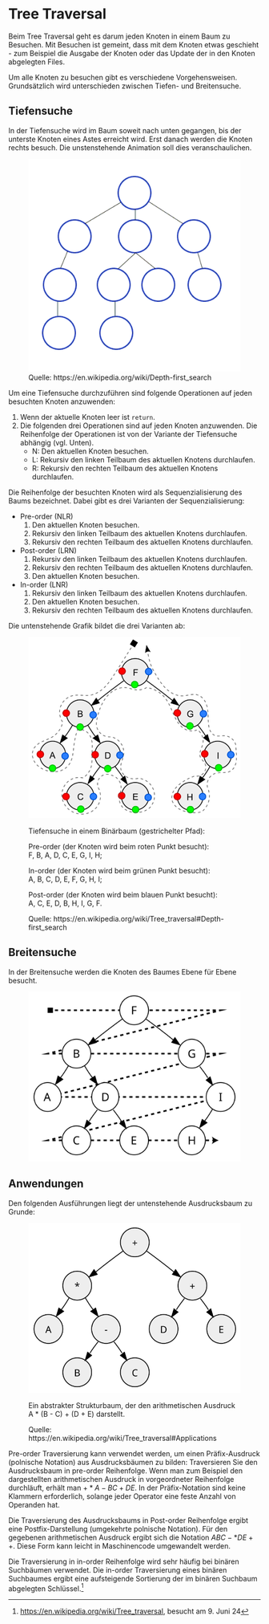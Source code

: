 # Tree Traversal

Beim Tree Traversal geht es darum jeden Knoten in einem Baum zu
Besuchen. Mit Besuchen ist gemeint, dass mit dem Knoten etwas geschieht
\- zum Beispiel die Ausgabe der Knoten oder das Update der in
den Knoten abgelegten Files.

Um alle Knoten zu besuchen gibt es verschiedene Vorgehensweisen.
Grundsätzlich wird unterschieden zwischen Tiefen- und Breitensuche.

## Tiefensuche

In der Tiefensuche wird im Baum soweit nach unten gegangen, bis der
unterste Knoten eines Astes erreicht wird. Erst danach werden die Knoten
rechts besuch. Die unstenstehende Animation soll dies veranschaulichen.

<figure>
    <img src="./images/Depth-First-Search.gif" alt="Tiefensuche">
    <figcaption>Quelle: https://en.wikipedia.org/wiki/Depth-first_search</figcaption>
</figure>

Um eine Tiefensuche durchzuführen sind folgende Operationen auf jeden
besuchten Knoten anzuwenden:

1. Wenn der aktuelle Knoten leer ist `return`.
2. Die folgenden drei Operationen sind auf jeden Knoten anzuwenden. Die
   Reihenfolge der Operationen ist von der Variante der Tiefensuche
   abhängig (vgl. Unten).
   * N: Den aktuellen Knoten besuchen.
   * L: Rekursiv den linken Teilbaum des aktuellen Knotens durchlaufen.
   * R: Rekursiv den rechten Teilbaum des aktuellen Knotens durchlaufen.

Die Reihenfolge der besuchten Knoten wird als Sequenzialisierung des
Baums bezeichnet. Dabei gibt es drei Varianten der Sequenzialisierung:

* Pre-order (NLR)
  1. Den aktuellen Knoten besuchen.
  2. Rekursiv den linken Teilbaum des aktuellen Knotens durchlaufen.
  3. Rekursiv den rechten Teilbaum des aktuellen Knotens durchlaufen.
* Post-order (LRN)
  1. Rekursiv den linken Teilbaum des aktuellen Knotens durchlaufen.
  2. Rekursiv den rechten Teilbaum des aktuellen Knotens durchlaufen.
  3. Den aktuellen Knoten besuchen.
* In-order (LNR)
  1. Rekursiv den linken Teilbaum des aktuellen Knotens durchlaufen.
  2. Den aktuellen Knoten besuchen.
  3. Rekursiv den rechten Teilbaum des aktuellen Knotens durchlaufen.

Die untenstehende Grafik bildet die drei Varianten ab:

<figure>
    <img src="./images/Sorted_binary_tree_ALL_RGB.svg" alt="Visualisierung Tiefensuche">
    <figcaption>
        <p>Tiefensuche in einem Binärbaum (gestrichelter Pfad):</p> 
        <p>Pre-order (der Knoten wird beim roten Punkt besucht):<br>   
           F, B, A, D, C, E, G, I, H;</p>   
        <p>In-order (der Knoten wird beim grünen Punkt besucht):<br>   
           A, B, C, D, E, F, G, H, I;</p>   
        <p>Post-order (der Knoten wird beim blauen Punkt besucht):<br> 
           A, C, E, D, B, H, I, G, F.</p> 
        <p>Quelle: https://en.wikipedia.org/wiki/Tree_traversal#Depth-first_search</p> 
    </figcaption>
</figure>

## Breitensuche

In der Breitensuche werden die Knoten des Baumes Ebene für Ebene
besucht.

<figure>
    <img src="./images/Sorted_binary_tree_breadth-first_traversal.svg", alt="Breitensuche">
    
</figure>

## Anwendungen

Den folgenden Ausführungen liegt der untenstehende Ausdrucksbaum zu
Grunde:

<figure>
    <img src="./images/AST_binary_tree_arith_variables.svg" alt="Abstrakter Strukturbaum">
    <figcaption>
    <p>Ein abstrakter Strukturbaum, der den arithmetischen Ausdruck A * (B - C) + (D + E) darstellt.</p>
    <p>Quelle: https://en.wikipedia.org/wiki/Tree_traversal#Applications</p>
    </figcaption>
</figure>

Pre-order Traversierung kann verwendet werden, um einen Präfix-Ausdruck
(polnische Notation) aus Ausdrucksbäumen zu bilden: Traversieren Sie den
Ausdrucksbaum in pre-order Reihenfolge. Wenn man zum Beispiel den dargestellten
arithmetischen Ausdruck in vorgeordneter Reihenfolge durchläuft, erhält
man $+ * A - B C + D E$. In der Präfix-Notation sind keine Klammern
erforderlich, solange jeder Operator eine feste Anzahl von Operanden
hat.

Die Traversierung des Ausdrucksbaums in Post-order Reihenfolge ergibt
eine  Postfix-Darstellung (umgekehrte polnische Notation). Für den
gegebenen arithmetischen Ausdruck ergibt sich die Notation $A B C - * D
E + +$. Diese Form kann leicht in Maschinencode
umgewandelt werden.

Die Traversierung in in-order Reihenfolge wird sehr häufig bei binären
Suchbäumen verwendet. Die in-order Traversierung eines binären
Suchbaumes ergibt eine aufsteigende Sortierung der im binären Suchbaum
abgelegten Schlüssel.[^1]

[^1]: https://en.wikipedia.org/wiki/Tree_traversal, besucht am 9. Juni 24